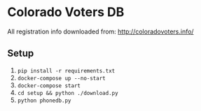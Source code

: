 # Colorado Voters DB

All registration info downloaded from: http://coloradovoters.info/


## Setup

1. ```pip install -r requirements.txt```
2. ```docker-compose up --no-start```
3. ```docker-compose start```
4. ```cd setup && python ./download.py```
5. ```python phonedb.py```
